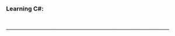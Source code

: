 <h3> Learning C#: </h3>
<br>______________________________________________________________________


